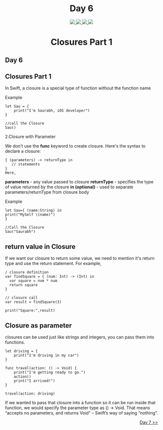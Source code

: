 <div align='center'>
    <h1>Day 6</h1> 
    <a class="header-badge" target="_blank" href="https://www.linkedin.com/in/saurabhmchavan/">
          <img src="https://img.shields.io/badge/style--5eba00.svg?label=LinkedIn&logo=linkedin&style=social">
    </a>   
    <a class="header-badge" target="_blank" href="https://twitter.com/100rabhcsmc">
          <img src="https://img.shields.io/badge/style--5eba00.svg?label=twitter&logo=twitter&style=social">
    </a>
    <a class="header-badge" target="_blank" href="https://instagram.com/100rabhch">
          <img src="https://img.shields.io/badge/style--5eba00.svg?label=instagram&logo=instagram&style=social">
    </a>
     <a class="header-badge" target="_blank" href="https://stackoverflow.com/users/12053852/saurabh-chavan?tab=profile">
          <img src="https://img.shields.io/badge/style--5eba00.svg?label=stackoverflow&logo=stackoverflow&style=social">
    </a>
 </div>

<div align='center'>
    <h1> Closures Part 1</h1> 
</div>

## Day 6

## Closures Part 1

In Swift, a closure is a special type of function without the function name

Example

```
let Sau = {
    print("I'm Saurabh, iOS developer")
}

//call the Closure
Sau()
```

2.Closure with Parameter

We don't use the **func** keyword to create closure. Here's the syntax to declare a closure:

```
{ (parameters) -> returnType in
   // statements
}
Here,
```

**parameters** - any value passed to closure
**returnType** - specifies the type of value returned by the closure
**in (optional)** - used to separate parameters/returnType from closure body

Example

```
let Sau={ (name:String) in
print("MySelf \(name)")
}

//Call the Closure
Sau("Saurabh")
```

## return value in Closure

If we want our closure to return some value, we need to mention it's return type and use the return statement. For example,

```
/ closure definition
var findSquare = { (num: Int) -> (Int) in
  var square = num * num
  return square
}

// closure call
var result = findSquare(3)

print("Square:",result)
```

## Closure as parameter

closures can be used just like strings and integers, you can pass them into functions.

```
let driving = {
    print("I'm driving in my car")
}

func travel(action: () -> Void) {
    print("I'm getting ready to go.")
    action()
    print("I arrived!")
}

travel(action: driving)
```

If we wanted to pass that closure into a function so it can be run inside that function, we would specify the parameter type as () -> Void. That means “accepts no parameters, and returns Void” – Swift’s way of saying “nothing”.

<div align="right">
    <a href="https://github.com/100rabhcsmc/100DaysOfSwift/tree/main/Day7">
          Day 7 >>
    </a>
 </div>
